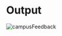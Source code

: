 <h1>Output</h1>

![campusFeedback](https://user-images.githubusercontent.com/81542559/158308616-b53c8fbb-af6a-45c1-9db4-01e1cf7ccff2.png)
